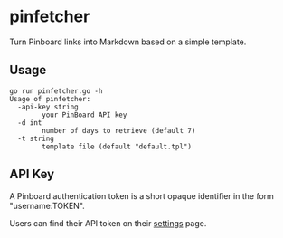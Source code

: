 # pinfetcher
Turn Pinboard links into Markdown based on a simple template.

## Usage

```
go run pinfetcher.go -h
Usage of pinfetcher:
  -api-key string
    	your PinBoard API key
  -d int
    	number of days to retrieve (default 7)
  -t string
    	template file (default "default.tpl")
```

## API Key

A Pinboard authentication token is a short opaque identifier in the form "username:TOKEN".

Users can find their API token on their [settings](https://pinboard.in/settings/password) page.
